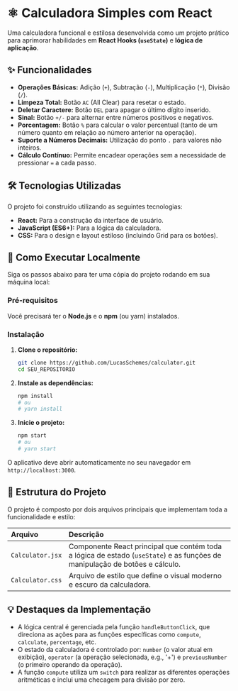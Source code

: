 # ⚛️ Calculadora Simples com React

Uma calculadora funcional e estilosa desenvolvida como um projeto prático para aprimorar habilidades em **React Hooks (`useState`)** e **lógica de aplicação**.

  ## ✨ Funcionalidades

* **Operações Básicas:** Adição (`+`), Subtração (`-`), Multiplicação (`*`), Divisão (`/`).
* **Limpeza Total:** Botão `AC` (All Clear) para resetar o estado.
* **Deletar Caractere:** Botão `DEL` para apagar o último dígito inserido.
* **Sinal:** Botão `+/-` para alternar entre números positivos e negativos.
* **Porcentagem:** Botão `%` para calcular o valor percentual (tanto de um número quanto em relação ao número anterior na operação).
* **Suporte a Números Decimais:** Utilização do ponto `.` para valores não inteiros.
* **Cálculo Contínuo:** Permite encadear operações sem a necessidade de pressionar `=` a cada passo.

## 🛠️ Tecnologias Utilizadas

O projeto foi construído utilizando as seguintes tecnologias:

* **React:** Para a construção da interface de usuário.
* **JavaScript (ES6+):** Para a lógica da calculadora.
* **CSS:** Para o design e layout estiloso (incluindo Grid para os botões).

## 🚀 Como Executar Localmente

Siga os passos abaixo para ter uma cópia do projeto rodando em sua máquina local:

### Pré-requisitos

Você precisará ter o **Node.js** e o **npm** (ou yarn) instalados.

### Instalação

1.  **Clone o repositório:**
    ```bash
    git clone https://github.com/LucasSchemes/calculator.git
    cd SEU_REPOSITORIO
    ```
2.  **Instale as dependências:**
    ```bash
    npm install
    # ou
    # yarn install
    ```
3.  **Inicie o projeto:**
    ```bash
    npm start
    # ou
    # yarn start
    ```

O aplicativo deve abrir automaticamente no seu navegador em `http://localhost:3000`.

## 📂 Estrutura do Projeto

O projeto é composto por dois arquivos principais que implementam toda a funcionalidade e estilo:

| Arquivo | Descrição |
| :--- | :--- |
| `Calculator.jsx` | Componente React principal que contém toda a lógica de estado (`useState`) e as funções de manipulação de botões e cálculo. |
| `Calculator.css` | Arquivo de estilo que define o visual moderno e escuro da calculadora. |

## 💡 Destaques da Implementação

* A lógica central é gerenciada pela função `handleButtonClick`, que direciona as ações para as funções específicas como `compute`, `calculate`, `percentage`, etc.
* O estado da calculadora é controlado por: `number` (o valor atual em exibição), `operator` (a operação selecionada, e.g., '+') e `previousNumber` (o primeiro operando da operação).
* A função `compute` utiliza um `switch` para realizar as diferentes operações aritméticas e inclui uma checagem para divisão por zero.


